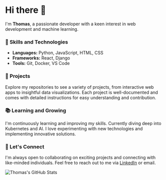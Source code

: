 # Hi there 👋

I'm **Thomas**, a passionate developer with a keen interest in web development and machine learning.

### 🚀 Skills and Technologies
- **Languages:** Python, JavaScript, HTML, CSS
- **Frameworks:** React, Django
- **Tools:** Git, Docker, VS Code

### 🌟 Projects
Explore my repositories to see a variety of projects, from interactive web apps to insightful data visualizations. Each project is well-documented and comes with detailed instructions for easy understanding and contribution.

### 📚 Learning and Growing
I'm continuously learning and improving my skills. Currently diving deep into Kubernetes and AI. I love experimenting with new technologies and implementing innovative solutions.

### 🤝 Let's Connect
I'm always open to collaborating on exciting projects and connecting with like-minded individuals. Feel free to reach out to me via [LinkedIn](your-linkedin-url) or email.

![Thomas's GitHub Stats](https://github-readme-stats.vercel.app/api?username=your-username&show_icons=true&theme=radical)
